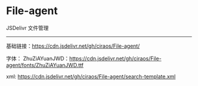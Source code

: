 # File-agent

JSDelivr 文件管理

---

基础链接：<https://cdn.jsdelivr.net/gh/ciraos/File-agent/>

字体：
ZhuZiAYuanJWD：<https://cdn.jsdelivr.net/gh/ciraos/File-agent/fonts/ZhuZiAYuanJWD.ttf>

xml:
<https://cdn.jsdelivr.net/gh/ciraos/File-agent/search-template.xml>
